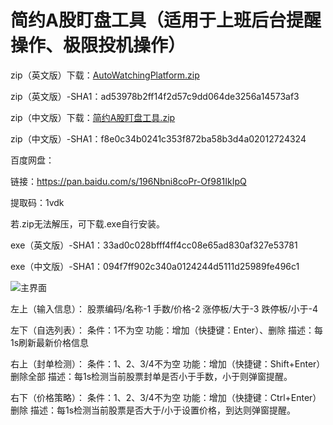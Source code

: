 # 简约A股盯盘工具（适用于上班后台提醒操作、极限投机操作）

zip（英文版）下载：[AutoWatchingPlatform.zip](https://github.com/690688037/AutoWatchingPlatform/files/8622390/AutoWatchingPlatform.zip)

zip（英文版）-SHA1：ad53978b2ff14f2d57c9dd064de3256a14573af3

zip（中文版）下载：[简约A股盯盘工具.zip](https://github.com/690688037/AutoWatchingPlatform/files/8622392/A.zip)

zip（中文版）-SHA1：f8e0c34b0241c353f872ba58b3d4a02012724324

百度网盘：

链接：https://pan.baidu.com/s/196Nbni8coPr-Of981IkIpQ 

提取码：1vdk

若.zip无法解压，可下载.exe自行安装。

exe（英文版）-SHA1：33ad0c028bfff4ff4cc08e65ad830af327e53781

exe（中文版）-SHA1：094f7ff902c340a0124244d5111d25989fe496c1

![主界面](https://user-images.githubusercontent.com/37139897/166705464-c5d3670d-07d4-427a-95a8-edc9a055160d.png)

左上（输入信息）：
股票编码/名称-1
手数/价格-2
涨停板/大于-3
跌停板/小于-4

左下（自选列表）：
条件：1不为空
功能：增加（快捷键：Enter）、删除
描述：每1s刷新最新价格信息

右上（封单检测）：
条件：1、2、3/4不为空
功能：增加（快捷键：Shift+Enter） 删除全部
描述：每1s检测当前股票封单是否小于手数，小于则弹窗提醒。

右下（价格策略）：
条件：1、2、3/4不为空
功能：增加（快捷键：Ctrl+Enter） 删除
描述：每1s检测当前股票是否大于/小于设置价格，到达则弹窗提醒。
